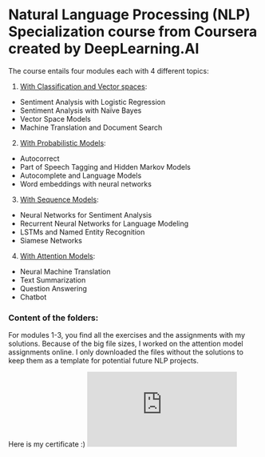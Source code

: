 # Natural Language Processing (NLP) Specialization course from Coursera created by DeepLearning.AI

The course entails four modules each with 4 different topics:

1. [With Classification and Vector spaces](https://www.coursera.org/learn/classification-vector-spaces-in-nlp?specialization=natural-language-processing):
+ Sentiment Analysis with Logistic Regression
+ Sentiment Analysis with Naïve Bayes
+ Vector Space Models
+ Machine Translation and Document Search

2. [With Probabilistic Models](https://www.coursera.org/learn/probabilistic-models-in-nlp#syllabus):
+ Autocorrect
+ Part of Speech Tagging and Hidden Markov Models
+ Autocomplete and Language Models
+ Word embeddings with neural networks

3. [With Sequence Models](https://www.coursera.org/learn/sequence-models-in-nlp#syllabus):
+ Neural Networks for Sentiment Analysis
+ Recurrent Neural Networks for Language Modeling
+ LSTMs and Named Entity Recognition
+ Siamese Networks

4. [With Attention Models](https://www.coursera.org/learn/attention-models-in-nlp#syllabus):
+ Neural Machine Translation
+ Text Summarization
+ Question Answering
+ Chatbot

### Content of the folders:
For modules 1-3, you find all the exercises and the assignments with my solutions. Because of the big file sizes, I worked on the attention model assignments online. I only downloaded the files without the solutions to keep them as a template for potential future NLP projects.

Here is my certificate :)
![Gülçin Vardar](https://github.com/gulcinvardar/nlp_specialization_coursera_deeplearningai/blob/main/NLP%20Course%20certificate.pdf)